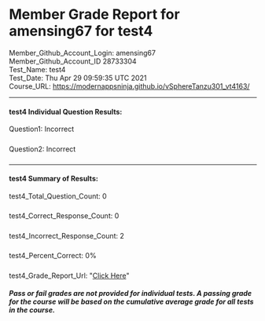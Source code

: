 # Member Grade Report for amensing67 for test4  
   
Member_Github_Account_Login: amensing67  
Member_Github_Account_ID 28733304  
Test_Name: test4  
Test_Date: Thu Apr 29 09:59:35 UTC 2021  
Course_URL: https://modernappsninja.github.io/vSphereTanzu301_vt4163/  
   
---  
#### test4 Individual Question Results:  
Question1: Incorrect  
#####  
Question2: Incorrect  
#####  
---  
#### test4 Summary of Results:  
test4_Total_Question_Count: 0  
#####  
test4_Correct_Response_Count: 0  
#####  
test4_Incorrect_Response_Count: 2  
#####  
test4_Percent_Correct: 0%  
#####  
test4_Grade_Report_Url: "[Click Here](https://github.com/modernappsninjas/amensing67/blob/main/static/userdata/courses/vSphereTanzu301_vt4163/grade_report.pr229.test4.md)"
##### Pass or fail grades are not provided for individual tests. A passing grade for the course will be based on the cumulative average grade for all tests in the course.  
